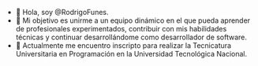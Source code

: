 - 👋 Hola, soy @RodrigoFunes.
- 👀 Mi objetivo es unirme a un equipo dinámico en el que pueda aprender de profesionales experimentados, contribuir con mis habilidades técnicas y continuar desarrollándome como desarrollador de software.
- 🌱 Actualmente me encuentro inscripto para realizar la Tecnicatura Universitaria en Programación en la Universidad Tecnológica Nacional.


<!---
RodrigoFunes/RodrigoFunes is a ✨ special ✨ repository because its `README.md` (this file) appears on your GitHub profile.
You can click the Preview link to take a look at your changes.
--->
